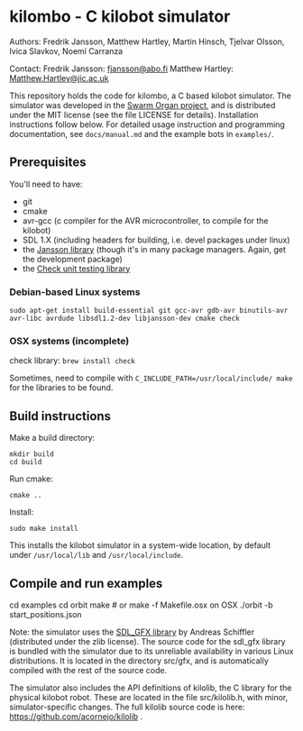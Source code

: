 # kilombo - C kilobot simulator

Authors: Fredrik Jansson, Matthew Hartley, Martin Hinsch, 
         Tjelvar Olsson, Ivica Slavkov, Noemí Carranza

Contact: 
Fredrik Jansson: fjansson@abo.fi
Matthew Hartley: Matthew.Hartley@jic.ac.uk


This repository holds the code for kilombo, a C based kilobot simulator. The simulator was developed in the [Swarm Organ project](www.swarm-organ.eu), and is distributed under the MIT license (see the file LICENSE for details). Installation instructions follow below. For detailed usage instruction and programming documentation, see `docs/manual.md` and the example bots in `examples/`.



## Prerequisites
You'll need to have:
- git
- cmake
- avr-gcc (c compiler for the AVR microcontroller, to compile for the kilobot)
- SDL 1.X (including headers for building, i.e. devel packages under linux)
- the [Jansson library](http://www.digip.org/jansson/) (though it's in many package managers. Again, get the development package)
- the [Check unit testing library](http://check.sourceforge.net/)


### Debian-based Linux systems
`sudo apt-get install build-essential git gcc-avr gdb-avr binutils-avr avr-libc avrdude libsdl1.2-dev libjansson-dev cmake check`

### OSX systems (incomplete)

check library:
`brew install check`

Sometimes, need to compile with
`C_INCLUDE_PATH=/usr/local/include/ make`
for the libraries to be found.

## Build instructions

Make a build directory:

	mkdir build
	cd build

Run cmake:

	cmake ..

Install:

	sudo make install

This installs the kilobot simulator in a system-wide location, by default
under `/usr/local/lib` and `/usr/local/include`.


## Compile and run examples
cd examples
cd orbit
make     # or make -f Makefile.osx on OSX
./orbit -b start_positions.json


Note: the simulator uses the [SDL_GFX library](http://cms.ferzkopp.net/index.php/software/13-sdl-gfx)
by Andreas Schiffler (distributed under the zlib license). The source
code for the sdl_gfx library is bundled with the simulator due to its
unreliable availability in various Linux distributions. It is located in the
directory src/gfx, and is automatically compiled with the rest of the
source code.

The simulator also includes the API definitions of kilolib, the C
library for the physical kilobot robot. These are located in the file
src/kilolib.h, with minor, simulator-specific changes.
The full kilolib source code is here: https://github.com/acornejo/kilolib .
